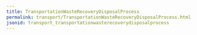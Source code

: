```yaml
---
title: TransportationWasteRecoveryDisposalProcess
permalink: transport/TransportationWasteRecoveryDisposalProcess.html
jsonid: transport_transportationwasterecoverydisposalprocess
---
```


